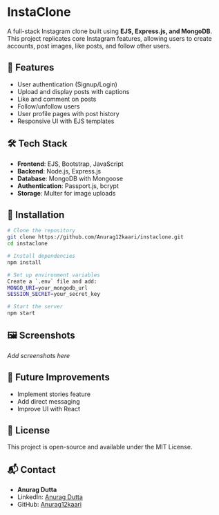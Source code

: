 # InstaClone

A full-stack Instagram clone built using **EJS, Express.js, and MongoDB**. This project replicates core Instagram features, allowing users to create accounts, post images, like posts, and follow other users.

## 🚀 Features
- User authentication (Signup/Login)
- Upload and display posts with captions
- Like and comment on posts
- Follow/unfollow users
- User profile pages with post history
- Responsive UI with EJS templates

## 🛠 Tech Stack
- **Frontend**: EJS, Bootstrap, JavaScript
- **Backend**: Node.js, Express.js
- **Database**: MongoDB with Mongoose
- **Authentication**: Passport.js, bcrypt
- **Storage**: Multer for image uploads

## 📂 Installation
```bash
# Clone the repository
git clone https://github.com/Anurag12kaari/instaclone.git
cd instaclone

# Install dependencies
npm install

# Set up environment variables
Create a `.env` file and add:
MONGO_URI=your_mongodb_url
SESSION_SECRET=your_secret_key

# Start the server
npm start
```

## 🖼 Screenshots
_Add screenshots here_

## 🚧 Future Improvements
- Implement stories feature
- Add direct messaging
- Improve UI with React

## 📜 License
This project is open-source and available under the MIT License.

## 📬 Contact
- **Anurag Dutta**  
- LinkedIn: [Anurag Dutta](https://www.linkedin.com/in/anurag-dutta-491643256/)  
- GitHub: [Anurag12kaari](https://github.com/Anurag12kaari)
